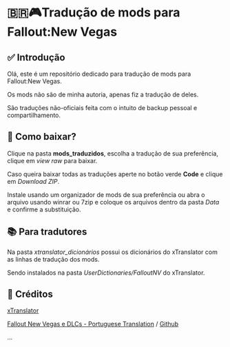 # 🇧🇷🎮Tradução de mods para Fallout:New Vegas
## ✅ Introdução
Olá, este é um repositório dedicado para tradução de mods para Fallout:New Vegas.

Os mods não são de minha autoria, apenas fiz a tradução de deles.

São traduções não-oficiais feita com o intuito de backup pessoal e compartilhamento.
## 💽 Como baixar?
Clique na pasta **mods_traduzidos**, escolha a tradução de sua preferência, clique em _view raw_ para baixar.

Caso queira baixar todas as traduções aperte no botão verde **Code** e clique em *Download ZIP*.

Instale usando um organizador de mods de sua preferência ou abra o arquivo usando winrar ou 7zip e coloque os arquivos dentro da pasta _Data_ e confirme a substituição.
## 📚 Para tradutores
Na pasta *xtranslator_dicionários* possui os dicionários do xTranslator com as linhas de tradução dos mods.

Sendo instalados na pasta *UserDictionaries/FalloutNV* do xTranslator.

## 📜 Créditos
[xTranslator](https://www.nexusmods.com/skyrimspecialedition/mods/134/?tab=files)

[Fallout New Vegas e DLCs - Portuguese Translation](https://www.nexusmods.com/newvegas/mods/72771) / [Github](https://github.com/MaxPresi/FalloutNewVegas_BR)

...
